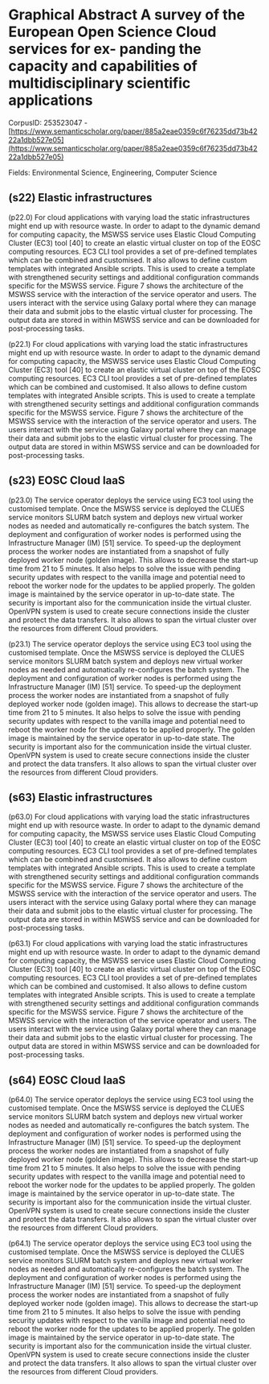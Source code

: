 # Graphical Abstract A survey of the European Open Science Cloud services for ex- panding the capacity and capabilities of multidisciplinary scientific applications

CorpusID: 253523047 - [https://www.semanticscholar.org/paper/885a2eae0359c6f76235dd73b4222a1dbb527e05](https://www.semanticscholar.org/paper/885a2eae0359c6f76235dd73b4222a1dbb527e05)

Fields: Environmental Science, Engineering, Computer Science

## (s22) Elastic infrastructures
(p22.0) For cloud applications with varying load the static infrastructures might end up with resource waste. In order to adapt to the dynamic demand for computing capacity, the MSWSS service uses Elastic Cloud Computing Cluster (EC3) tool [40] to create an elastic virtual cluster on top of the EOSC computing resources. EC3 CLI tool provides a set of pre-defined templates which can be combined and customised. It also allows to define custom templates with integrated Ansible scripts. This is used to create a template with strengthened security settings and additional configuration commands specific for the MSWSS service.   Figure 7 shows the architecture of the MSWSS service with the interaction of the service operator and users. The users interact with the service using Galaxy portal where they can manage their data and submit jobs to the elastic virtual cluster for processing. The output data are stored in within MSWSS service and can be downloaded for post-processing tasks.

(p22.1) For cloud applications with varying load the static infrastructures might end up with resource waste. In order to adapt to the dynamic demand for computing capacity, the MSWSS service uses Elastic Cloud Computing Cluster (EC3) tool [40] to create an elastic virtual cluster on top of the EOSC computing resources. EC3 CLI tool provides a set of pre-defined templates which can be combined and customised. It also allows to define custom templates with integrated Ansible scripts. This is used to create a template with strengthened security settings and additional configuration commands specific for the MSWSS service.   Figure 7 shows the architecture of the MSWSS service with the interaction of the service operator and users. The users interact with the service using Galaxy portal where they can manage their data and submit jobs to the elastic virtual cluster for processing. The output data are stored in within MSWSS service and can be downloaded for post-processing tasks.
## (s23) EOSC Cloud IaaS
(p23.0) The service operator deploys the service using EC3 tool using the customised template. Once the MSWSS service is deployed the CLUES service monitors SLURM batch system and deploys new virtual worker nodes as needed and automatically re-configures the batch system. The deployment and configuration of worker nodes is performed using the Infrastructure Manager (IM) [51] service. To speed-up the deployment process the worker nodes are instantiated from a snapshot of fully deployed worker node (golden image). This allows to decrease the start-up time from 21 to 5 minutes. It also helps to solve the issue with pending security updates with respect to the vanilla image and potential need to reboot the worker node for the updates to be applied properly. The golden image is maintained by the service operator in up-to-date state. The security is important also for the communication inside the virtual cluster. OpenVPN system is used to create secure connections inside the cluster and protect the data transfers. It also allows to span the virtual cluster over the resources from different Cloud providers.

(p23.1) The service operator deploys the service using EC3 tool using the customised template. Once the MSWSS service is deployed the CLUES service monitors SLURM batch system and deploys new virtual worker nodes as needed and automatically re-configures the batch system. The deployment and configuration of worker nodes is performed using the Infrastructure Manager (IM) [51] service. To speed-up the deployment process the worker nodes are instantiated from a snapshot of fully deployed worker node (golden image). This allows to decrease the start-up time from 21 to 5 minutes. It also helps to solve the issue with pending security updates with respect to the vanilla image and potential need to reboot the worker node for the updates to be applied properly. The golden image is maintained by the service operator in up-to-date state. The security is important also for the communication inside the virtual cluster. OpenVPN system is used to create secure connections inside the cluster and protect the data transfers. It also allows to span the virtual cluster over the resources from different Cloud providers.
## (s63) Elastic infrastructures
(p63.0) For cloud applications with varying load the static infrastructures might end up with resource waste. In order to adapt to the dynamic demand for computing capacity, the MSWSS service uses Elastic Cloud Computing Cluster (EC3) tool [40] to create an elastic virtual cluster on top of the EOSC computing resources. EC3 CLI tool provides a set of pre-defined templates which can be combined and customised. It also allows to define custom templates with integrated Ansible scripts. This is used to create a template with strengthened security settings and additional configuration commands specific for the MSWSS service.   Figure 7 shows the architecture of the MSWSS service with the interaction of the service operator and users. The users interact with the service using Galaxy portal where they can manage their data and submit jobs to the elastic virtual cluster for processing. The output data are stored in within MSWSS service and can be downloaded for post-processing tasks.

(p63.1) For cloud applications with varying load the static infrastructures might end up with resource waste. In order to adapt to the dynamic demand for computing capacity, the MSWSS service uses Elastic Cloud Computing Cluster (EC3) tool [40] to create an elastic virtual cluster on top of the EOSC computing resources. EC3 CLI tool provides a set of pre-defined templates which can be combined and customised. It also allows to define custom templates with integrated Ansible scripts. This is used to create a template with strengthened security settings and additional configuration commands specific for the MSWSS service.   Figure 7 shows the architecture of the MSWSS service with the interaction of the service operator and users. The users interact with the service using Galaxy portal where they can manage their data and submit jobs to the elastic virtual cluster for processing. The output data are stored in within MSWSS service and can be downloaded for post-processing tasks.
## (s64) EOSC Cloud IaaS
(p64.0) The service operator deploys the service using EC3 tool using the customised template. Once the MSWSS service is deployed the CLUES service monitors SLURM batch system and deploys new virtual worker nodes as needed and automatically re-configures the batch system. The deployment and configuration of worker nodes is performed using the Infrastructure Manager (IM) [51] service. To speed-up the deployment process the worker nodes are instantiated from a snapshot of fully deployed worker node (golden image). This allows to decrease the start-up time from 21 to 5 minutes. It also helps to solve the issue with pending security updates with respect to the vanilla image and potential need to reboot the worker node for the updates to be applied properly. The golden image is maintained by the service operator in up-to-date state. The security is important also for the communication inside the virtual cluster. OpenVPN system is used to create secure connections inside the cluster and protect the data transfers. It also allows to span the virtual cluster over the resources from different Cloud providers.

(p64.1) The service operator deploys the service using EC3 tool using the customised template. Once the MSWSS service is deployed the CLUES service monitors SLURM batch system and deploys new virtual worker nodes as needed and automatically re-configures the batch system. The deployment and configuration of worker nodes is performed using the Infrastructure Manager (IM) [51] service. To speed-up the deployment process the worker nodes are instantiated from a snapshot of fully deployed worker node (golden image). This allows to decrease the start-up time from 21 to 5 minutes. It also helps to solve the issue with pending security updates with respect to the vanilla image and potential need to reboot the worker node for the updates to be applied properly. The golden image is maintained by the service operator in up-to-date state. The security is important also for the communication inside the virtual cluster. OpenVPN system is used to create secure connections inside the cluster and protect the data transfers. It also allows to span the virtual cluster over the resources from different Cloud providers.
